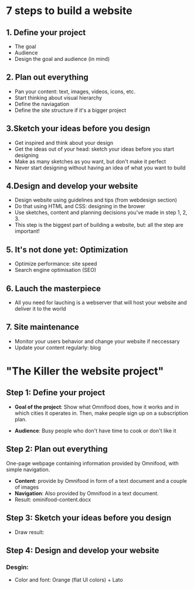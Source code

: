 # 7 steps to build a website

## 1. Define your project
* The goal
* Audience
* Design the goal and audience (in mind)

## 2. Plan out everything
* Pan your content: text, images, videos, icons, etc.
* Start thinking about visual hierarchy
* Define the naviagation
* Define the site structure if it's a bigger project

## 3.Sketch your ideas before you design
* Get inspired and think about your design
* Get the ideas out of your head: sketch your ideas before you start designing
* Make as many sketches as you want, but don't make it perfect
* Never start designing without having an idea of what you want to build

## 4.Design and develop your website
* Design website using guidelines and tips (from webdesign section)
* Do that using HTML and CSS: designing in the brower
* Use sketches, content and planning decisions you've made in step 1, 2, 3.
* This step is the biggest part of building a website, but: all the step are important!

## 5. It's not done yet: Optimization
* Optimize performance: site speed
* Search engine optimisation (SEO)

## 6. Lauch the masterpiece
* All you need for lauching is a webserver that will host your website and deliver it to the world


## 7. Site maintenance
* Monitor your users behavior and change your website if neccessary
* Update your content regularly: blog

# 

# "The Killer the website project"

## Step 1: Define your project
* **Goal of the project**: Show what Omnifood does, how it works and in which cities it operates in. Then, make people sign up on a subscription plan.

* **Audience**: Busy people who don't have time to cook or don't like it

## Step 2: Plan out everything
One-page webpage containing information provided by Omnifood, with simple navigation.
* **Content**: provide by Omnifood in form of a text document and a couple of images
* **Navigation**:  Also provided by Omnifood in a text document.
* Result: ominifood-content.docx

## Step 3: Sketch your ideas before you design
* Draw result:

## Step 4: Design and develop your website
### Desgin: 
* Color and font: Orange (flat UI colors) + Lato


